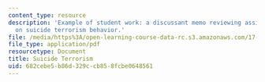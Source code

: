 ```yaml
---
content_type: resource
description: 'Example of student work: a discussant memo reviewing assigned readings
  on suicide terrorism behavior.'
file: /media/https%3A/open-learning-course-data-rc.s3.amazonaws.com/17-586-warlords-terrorists-and-militias-theorizing-on-violent-non-state-actors-spring-2009/682cebe5b86d329ccb858fcbe0648561_MIT17_586s09_assn06.pdf
file_type: application/pdf
resourcetype: Document
title: Suicide Terrorism
uid: 682cebe5-b86d-329c-cb85-8fcbe0648561
---
```

